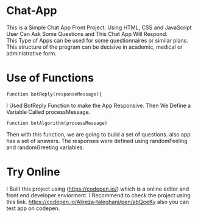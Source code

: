 # Chat-App
This is a Simple Chat App Front Project. Using HTML, CSS and JavaScript 
User Can Ask Some Questions and This Chat App Will Respond.  
This Type of Apps can be used for some questionnaires or similar plans. This structure of the program can be decisive in academic, medical or administrative form.

# Use of Functions
```
function botReply(responseMessage){

```
I Used BotReply Function to make the App Responsive. 
Then We Define a Variable Called processMessage. 
```
function botAlgorithm(processMessage)
```
Then with this function, we are going to build a set of questions. also app has a set of answers. The responses were defined using randomFeeling and randomGreeting variables.

# Try Online
I Built this project using (https://codepen.io/) which is a online editor and front end developer enviorment. I Recommend to check the project using this link.
https://codepen.io/Alireza-taleghani/pen/abQoeKy 
also you can test app on codepen. 
